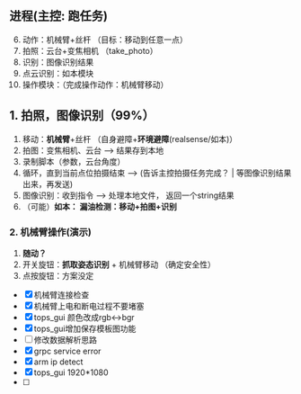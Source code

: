 
## 进程(主控: 跑任务)

6. 动作：机械臂+丝杆 （目标：移动到任意一点）
7. 拍照：云台+变焦相机  （take_photo）
8. 识别：图像识别结果 
9. 点云识别：如本模块
10. 操作模块：（完成操作动作：机械臂移动）



## 1. 拍照，图像识别（99%）

1. 移动：**机械臂**+丝杆 （自身避障+**环境避障**(realsense/如本)）
2. 拍图：变焦相机、云台 --> 结果存到本地
3. 录制脚本（参数，云台角度）
4. 循环，直到当前点位拍摄结束 --> (告诉主控拍摄任务完成？ | 等图像识别结果出来，再发送)
5. 图像识别：收到指令 --> 处理本地文件， 返回一个string结果
6. （可能）**如本： 漏油检测：移动+拍图+识别**




### 2. 机械臂操作(演示)

1. **随动？**
2. 开关旋钮：**抓取姿态识别** + 机械臂移动 （确定安全性）
3. 点按旋钮：方案没定

- [x]   机械臂连接检查
- [x] 机械臂上电和断电过程不要堵塞
- [x] tops_gui 颜色改成rgb<->bgr
- [x] tops_gui增加保存模板图功能
- [ ] 修改数据解析思路
- [x] grpc service error
- [x] arm ip detect
- [x] tops_gui 1920*1080
- [ ] 